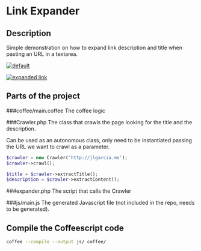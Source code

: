Link Expander
=============

Description
-----------
Simple demonstration on how to expand link description and title when pasting an
URL in a textarea.

[![default][2]][1]

  [1]: imgs/no-expanded.png
  [2]: imgs/no-expanded (default)

[![expanded link][2]][1]

  [1]: imgs/expanded.png
  [2]: imgs/expanded (expanded link)

Parts of the project
--------------------

###coffee/main.coffee
The coffee logic

###Crawler.php
The class that crawls the page looking for the title and the description.

Can be used as an autonomous class, only need to be instantiated passing the URL
we want to crawl as a parameter.

```php
$crawler = new Crawler('http://jlgarcia.me');
$crawler->crawl();

$title = $crawler->extractTitle();
$description = $crawler->extractContent();
```

###expander.php
The script that calls the Crawler

###js/main.js
The generated Javascript file (not included in the repo, needs to be generated).

Compile the Coffeescript code
-----------------------------

```bash
coffee --compile --output js/ coffee/
```
